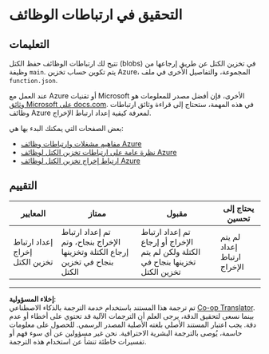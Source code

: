 <!--
CO_OP_TRANSLATOR_METADATA:
{
  "original_hash": "b2e0a965723082b068f735aec0faf3f6",
  "translation_date": "2025-08-27T01:03:10+00:00",
  "source_file": "3-transport/lessons/2-store-location-data/assignment.md",
  "language_code": "ar"
}
-->
# التحقيق في ارتباطات الوظائف

## التعليمات

تتيح لك ارتباطات الوظائف حفظ الكتل (blobs) في تخزين الكتل عن طريق إرجاعها من وظيفة `main`. يتم تكوين حساب تخزين Azure، المجموعة، والتفاصيل الأخرى في ملف `function.json`.

عند العمل مع Azure أو تقنيات Microsoft الأخرى، فإن أفضل مصدر للمعلومات هو [وثائق Microsoft على docs.com](https://docs.microsoft.com/?WT.mc_id=academic-17441-jabenn). في هذه المهمة، ستحتاج إلى قراءة وثائق ارتباطات وظائف Azure لمعرفة كيفية إعداد ارتباط الإخراج.

بعض الصفحات التي يمكنك البدء بها هي:

* [مفاهيم مشغلات وارتباطات وظائف Azure](https://docs.microsoft.com/azure/azure-functions/functions-triggers-bindings?WT.mc_id=academic-17441-jabenn&tabs=python)
* [نظرة عامة على ارتباطات تخزين الكتل لوظائف Azure](https://docs.microsoft.com/azure/azure-functions/functions-bindings-storage-blob?WT.mc_id=academic-17441-jabenn)
* [ارتباط إخراج تخزين الكتل لوظائف Azure](https://docs.microsoft.com/azure/azure-functions/functions-bindings-storage-blob-output?WT.mc_id=academic-17441-jabenn&tabs=python)

## التقييم

| المعايير | ممتاز | مقبول | يحتاج إلى تحسين |
| -------- | ------- | ------- | --------------- |
| إعداد ارتباط إخراج تخزين الكتل | تم إعداد ارتباط الإخراج بنجاح، وتم إرجاع الكتلة وتخزينها بنجاح في تخزين الكتل | تم إعداد ارتباط الإخراج أو إرجاع الكتلة ولكن لم يتم تخزينها بنجاح في تخزين الكتل | لم يتم إعداد ارتباط الإخراج |

---

**إخلاء المسؤولية**:  
تم ترجمة هذا المستند باستخدام خدمة الترجمة بالذكاء الاصطناعي [Co-op Translator](https://github.com/Azure/co-op-translator). بينما نسعى لتحقيق الدقة، يرجى العلم أن الترجمات الآلية قد تحتوي على أخطاء أو عدم دقة. يجب اعتبار المستند الأصلي بلغته الأصلية المصدر الرسمي. للحصول على معلومات حاسمة، يُوصى بالترجمة البشرية الاحترافية. نحن غير مسؤولين عن أي سوء فهم أو تفسيرات خاطئة تنشأ عن استخدام هذه الترجمة.